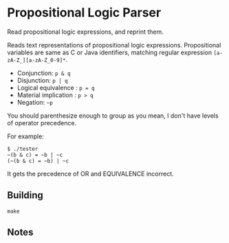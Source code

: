# Propositional Logic Parser
Read propositional logic expressions, and reprint them.

Reads text representations of propositional logic expressions. Propositional variables are same
as C or Java identifiers, matching regular expression `[a-zA-Z_][a-zA-Z_0-9]*`.

* Conjunction: `p & q`
* Disjunction: `p | q`
* Logical equivalence : `p = q`
* Material implication : `p > q`
* Negation: `~p`

You should parenthesize enough to group as you mean, I don't have levels of operator precedence.

For example:

    $ ./tester
    ~(b & c) = ~b | ~c
    (~(b & c) = ~b) | ~c

It gets the precedence of OR and EQUIVALENCE incorrect.


## Building

    make

## Notes
